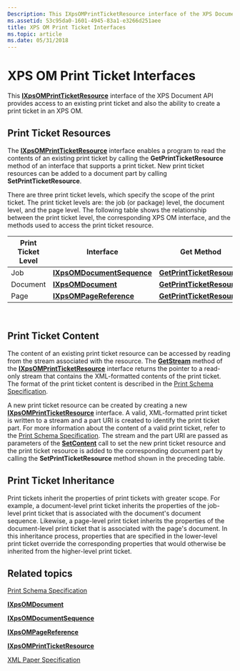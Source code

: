 ```yaml
---
Description: This IXpsOMPrintTicketResource interface of the XPS Document API provides access to an existing print ticket and also the ability to create a print ticket in an XPS OM.
ms.assetid: 53c95da0-1601-4945-83a1-e3266d251aee
title: XPS OM Print Ticket Interfaces
ms.topic: article
ms.date: 05/31/2018
---
```


# XPS OM Print Ticket Interfaces

This [**IXpsOMPrintTicketResource**](/windows/desktop/api/xpsobjectmodel/nn-xpsobjectmodel-ixpsomprintticketresource) interface of the XPS Document API provides access to an existing print ticket and also the ability to create a print ticket in an XPS OM.

## Print Ticket Resources

The [**IXpsOMPrintTicketResource**](/windows/desktop/api/xpsobjectmodel/nn-xpsobjectmodel-ixpsomprintticketresource) interface enables a program to read the contents of an existing print ticket by calling the **GetPrintTicketResource** method of an interface that supports a print ticket. New print ticket resources can be added to a document part by calling **SetPrintTicketResource**.

There are three print ticket levels, which specify the scope of the print ticket. The print ticket levels are: the job (or package) level, the document level, and the page level. The following table shows the relationship between the print ticket level, the corresponding XPS OM interface, and the methods used to access the print ticket resource.

| Print Ticket Level | Interface                                                | Get Method                                                                      | Set Method                                                                      |
|--------------------|----------------------------------------------------------|---------------------------------------------------------------------------------|---------------------------------------------------------------------------------|
| Job                | [**IXpsOMDocumentSequence**](/windows/desktop/api/xpsobjectmodel/nn-xpsobjectmodel-ixpsomdocumentsequence) | [**GetPrintTicketResource**](/windows/desktop/api/xpsobjectmodel/nf-xpsobjectmodel-ixpsomdocumentsequence-getprintticketresource) | [**SetPrintTicketResource**](/windows/desktop/api/xpsobjectmodel/nf-xpsobjectmodel-ixpsomdocumentsequence-setprintticketresource) |
| Document           | [**IXpsOMDocument**](/windows/desktop/api/xpsobjectmodel/nn-xpsobjectmodel-ixpsomdocument)                 | [**GetPrintTicketResource**](/windows/desktop/api/xpsobjectmodel/nf-xpsobjectmodel-ixpsomdocument-getprintticketresource)         | [**SetPrintTicketResource**](/windows/desktop/api/xpsobjectmodel/nf-xpsobjectmodel-ixpsomdocument-setprintticketresource)         |
| Page               | [**IXpsOMPageReference**](/windows/desktop/api/xpsobjectmodel/nn-xpsobjectmodel-ixpsompagereference)       | [**GetPrintTicketResource**](/windows/desktop/api/xpsobjectmodel/nf-xpsobjectmodel-ixpsompagereference-getprintticketresource)    | [**SetPrintTicketResource**](/windows/desktop/api/xpsobjectmodel/nf-xpsobjectmodel-ixpsompagereference-setprintticketresource)    |



 

## Print Ticket Content

The content of an existing print ticket resource can be accessed by reading from the stream associated with the resource. The [**GetStream**](/windows/desktop/api/xpsobjectmodel/nf-xpsobjectmodel-ixpsomprintticketresource-getstream) method of the [**IXpsOMPrintTicketResource**](/windows/desktop/api/xpsobjectmodel/nn-xpsobjectmodel-ixpsomprintticketresource) interface returns the pointer to a read-only stream that contains the XML-formatted contents of the print ticket. The format of the print ticket content is described in the [Print Schema Specification](https://www.microsoft.com/whdc/xps/printschema.mspx).

A new print ticket resource can be created by creating a new [**IXpsOMPrintTicketResource**](/windows/desktop/api/xpsobjectmodel/nn-xpsobjectmodel-ixpsomprintticketresource) interface. A valid, XML-formatted print ticket is written to a stream and a part URI is created to identify the print ticket part. For more information about the content of a valid print ticket, refer to the [Print Schema Specification](https://www.microsoft.com/whdc/xps/printschema.mspx). The stream and the part URI are passed as parameters of the [**SetContent**](/windows/desktop/api/xpsobjectmodel/nf-xpsobjectmodel-ixpsomprintticketresource-setcontent) call to set the new print ticket resource and the print ticket resource is added to the corresponding document part by calling the **SetPrintTicketResource** method shown in the preceding table.

## Print Ticket Inheritance

Print tickets inherit the properties of print tickets with greater scope. For example, a document-level print ticket inherits the properties of the job-level print ticket that is associated with the document's document sequence. Likewise, a page-level print ticket inherits the properties of the document-level print ticket that is associated with the page's document. In this inheritance process, properties that are specified in the lower-level print ticket override the corresponding properties that would otherwise be inherited from the higher-level print ticket.

## Related topics

<dl> <dt>

[Print Schema Specification](https://www.microsoft.com/whdc/xps/printschema.mspx)
</dt> <dt>

[**IXpsOMDocument**](/windows/desktop/api/xpsobjectmodel/nn-xpsobjectmodel-ixpsomdocument)
</dt> <dt>

[**IXpsOMDocumentSequence**](/windows/desktop/api/xpsobjectmodel/nn-xpsobjectmodel-ixpsomdocumentsequence)
</dt> <dt>

[**IXpsOMPageReference**](/windows/desktop/api/xpsobjectmodel/nn-xpsobjectmodel-ixpsompagereference)
</dt> <dt>

[**IXpsOMPrintTicketResource**](/windows/desktop/api/xpsobjectmodel/nn-xpsobjectmodel-ixpsomprintticketresource)
</dt> <dt>

[XML Paper Specification](https://www.ecma-international.org/activities/XML%20Paper%20Specification/XPS%20Standard%20WD%201.6.pdf)
</dt> </dl>

 

 



